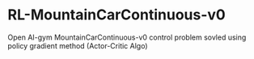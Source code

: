 # RL-MountainCarContinuous-v0
Open AI-gym MountainCarContinuous-v0 control problem sovled using policy gradient method (Actor-Critic Algo)
